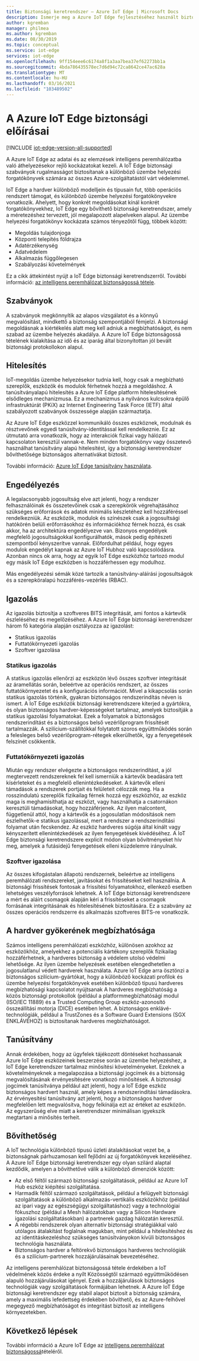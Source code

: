 ```yaml
---
title: Biztonsági keretrendszer – Azure IoT Edge | Microsoft Docs
description: Ismerje meg a Azure IoT Edge fejlesztéséhez használt biztonsági, hitelesítési és engedélyezési szabványokat, és figyelembe kell venni a megoldás megtervezése során
author: kgremban
manager: philmea
ms.author: kgremban
ms.date: 08/30/2019
ms.topic: conceptual
ms.service: iot-edge
services: iot-edge
ms.openlocfilehash: 9ff154eee6c6174a8f1a3aa7bea37ef62273bb1a
ms.sourcegitcommit: 4bda786435578ec7d6d94c72ca8642ce47ac628a
ms.translationtype: MT
ms.contentlocale: hu-HU
ms.lasthandoff: 03/16/2021
ms.locfileid: "103489502"
---
```

# <a name="security-standards-for-azure-iot-edge"></a>A Azure IoT Edge biztonsági előírásai

[!INCLUDE [iot-edge-version-all-supported](../../includes/iot-edge-version-all-supported.md)]

A Azure IoT Edge az adatai és az elemzések intelligens peremhálózatba való áthelyezésekor rejlő kockázatokat kezeli. A IoT Edge biztonsági szabványok rugalmasságot biztosítanak a különböző üzembe helyezési forgatókönyvek számára az összes Azure-szolgáltatástól várt védelemmel.

IoT Edge a hardver különböző modelljein és típusain fut, több operációs rendszert támogat, és különböző üzembe helyezési forgatókönyvekre vonatkozik. Ahelyett, hogy konkrét megoldásokat kínál konkrét forgatókönyvekhez, IoT Edge egy bővíthető biztonsági keretrendszer, amely a méretezéshez tervezett, jól megalapozott alapelveken alapul. Az üzembe helyezési forgatókönyv kockázata számos tényezőtől függ, többek között:

* Megoldás tulajdonjoga
* Központi telepítés földrajza
* Adatérzékenység
* Adatvédelem
* Alkalmazás függőlegesen
* Szabályozási követelmények

Ez a cikk áttekintést nyújt a IoT Edge biztonsági keretrendszerről. További információ: [az intelligens peremhálózat biztonságossá tétele](https://azure.microsoft.com/blog/securing-the-intelligent-edge/).

## <a name="standards"></a>Szabványok

A szabványok megkönnyítik az alapos vizsgálatot és a könnyű megvalósítást, mindkettő a biztonság szempontjából fémjelzi. A biztonsági megoldásnak a kiértékelés alatt meg kell adniuk a megbízhatóságot, és nem szabad az üzembe helyezés akadálya. A Azure IoT Edge biztonságossá tételének kialakítása az idő és az iparág által bizonyítottan jól bevált biztonsági protokollokon alapul.

## <a name="authentication"></a>Hitelesítés

IoT-megoldás üzembe helyezésekor tudnia kell, hogy csak a megbízható szereplők, eszközök és modulok férhetnek hozzá a megoldáshoz. A tanúsítványalapú hitelesítés a Azure IoT Edge platform hitelesítésének elsődleges mechanizmusa. Ez a mechanizmus a nyilvános kulcsokra épülő infrastruktúrát (PKiX) az Internet Engineering Task Force (IETF) által szabályozott szabványok összessége alapján származtatja.

Az Azure IoT Edge eszközzel kommunikáló összes eszköznek, modulnak és résztvevőnek egyedi tanúsítvány-identitással kell rendelkeznie. Ez az útmutató arra vonatkozik, hogy az interakciók fizikai vagy hálózati kapcsolaton keresztül vannak-e. Nem minden forgatókönyv vagy összetevő használhat tanúsítvány alapú hitelesítést, így a biztonsági keretrendszer bővíthetősége biztonságos alternatívákat biztosít.

További információ: [Azure IoT Edge tanúsítvány használata](iot-edge-certs.md).

## <a name="authorization"></a>Engedélyezés

A legalacsonyabb jogosultság elve azt jelenti, hogy a rendszer felhasználóinak és összetevőinek csak a szerepkörök végrehajtásához szükséges erőforrások és adatok minimális készletéhez kell hozzáféréssel rendelkezniük. Az eszközök, modulok és színészek csak a jogosultsági hatókörén belüli erőforrásokhoz és információkhoz férnek hozzá, és csak akkor, ha az architektúra engedélyezve van. Bizonyos engedélyek megfelelő jogosultságokkal konfigurálhatók, mások pedig építészeti szempontból kényszerítve vannak. Előfordulhat például, hogy egyes modulok engedélyt kapnak az Azure IoT Hubhoz való kapcsolódásra. Azonban nincs ok arra, hogy az egyik IoT Edge eszközhöz tartozó modul egy másik IoT Edge eszközben is hozzáférhessen egy modulhoz.

Más engedélyezési sémák közé tartozik a tanúsítvány-aláírási jogosultságok és a szerepköralapú hozzáférés-vezérlés (RBAC).

## <a name="attestation"></a>Igazolás

Az igazolás biztosítja a szoftveres BITS integritását, ami fontos a kártevők észleléséhez és megelőzéséhez. A Azure IoT Edge biztonsági keretrendszer három fő kategória alapján osztályozza az igazolást:

* Statikus igazolás
* Futtatókörnyezeti igazolás
* Szoftver igazolása

### <a name="static-attestation"></a>Statikus igazolás

A statikus igazolás ellenőrzi az eszközön lévő összes szoftver integritását az áramellátás során, beleértve az operációs rendszert, az összes futtatókörnyezetet és a konfigurációs információt. Mivel a kikapcsolás során statikus igazolás történik, gyakran biztonságos rendszerindítás néven is ismert. A IoT Edge eszközök biztonsági keretrendszere kiterjed a gyártókra, és olyan biztonságos hardver-képességeket tartalmaz, amelyek biztosítják a statikus igazolási folyamatokat. Ezek a folyamatok a biztonságos rendszerindítást és a biztonságos belső vezérlőprogram frissítését tartalmazzák. A szilícium-szállítókkal folytatott szoros együttműködés során a felesleges belső vezérlőprogram-rétegek elkerülhetők, így a fenyegetések felszínét csökkentik.

### <a name="runtime-attestation"></a>Futtatókörnyezeti igazolás

Miután egy rendszer elvégezte a biztonságos rendszerindítást, a jól megtervezett rendszereknek fel kell ismerniük a kártevők beadására tett kísérleteket és a megfelelő ellenintézkedéseket. A kártevők elleni támadások a rendszerek portjait és felületeit célozzák meg. Ha a rosszindulatú szereplők fizikailag férnek hozzá egy eszközhöz, az eszköz maga is meghamisíthatja az eszközt, vagy használhatja a csatornákon keresztüli támadásokat, hogy hozzáférjenek. Az ilyen malcontent, függetlenül attól, hogy a kártevők és a jogosulatlan módosítások nem észlelhetők-e statikus igazolással, mert a rendszer a rendszerindítási folyamat után fecskendez. Az eszköz hardveres súgója által kínált vagy kényszerített ellenintézkedések az ilyen fenyegetések kivédéséhez. A IoT Edge biztonsági keretrendszere explicit módon olyan bővítményeket hív meg, amelyek a futásidejű fenyegetések elleni küzdelemre irányulnak.  

### <a name="software-attestation"></a>Szoftver igazolása

Az összes kifogástalan állapotú rendszernek, beleértve az intelligens peremhálózati rendszereket, javításokat és frissítéseket kell használnia. A biztonsági frissítések fontosak a frissítési folyamatokhoz, ellenkező esetben lehetséges veszélyforrások lehetnek. A IoT Edge biztonsági keretrendszere a mért és aláírt csomagok alapján kéri a frissítéseket a csomagok forrásának integritásának és hitelesítésének biztosítására. Ez a szabvány az összes operációs rendszerre és alkalmazás szoftveres BITS-re vonatkozik.

## <a name="hardware-root-of-trust"></a>A hardver gyökerének megbízhatósága

Számos intelligens peremhálózati eszközhöz, különösen azokhoz az eszközökhöz, amelyekhez a potenciális kártékony szereplők fizikailag hozzáférhetnek, a hardveres biztonság a védelem utolsó védelmi lehetősége. Az ilyen üzembe helyezések esetében elengedhetetlen a jogosulatlanul védett hardverek használata. Azure IoT Edge arra ösztönzi a biztonságos szilícium-gyártókat, hogy a különböző kockázati profilok és üzembe helyezési forgatókönyvek esetében különböző típusú hardveres megbízhatósági kapcsolatot nyújtsanak A hardveres megbízhatóság a közös biztonsági protokollok (például a platformmegbízhatósági modul (ISO/IEC 11889) és a Trusted Computing Group eszköz-azonosító összeállítási motorja (DICE) esetében lehet. A biztonságos enklávé-technológiák, például a TrustZones és a Software Guard Extensions (SGX ENKLÁVÉHOZ) is biztosítanak hardveres megbízhatóságot.

## <a name="certification"></a>Tanúsítvány

Annak érdekében, hogy az ügyfelek tájékozott döntéseket hozhassanak Azure IoT Edge eszközeinek beszerzése során az üzembe helyezéshez, a IoT Edge keretrendszer tartalmaz minősítési követelményeket. Ezeknek a követelményeknek a megalapozása a biztonsági jogcímek és a biztonság megvalósításának érvényesítésére vonatkozó minősítések. A biztonsági jogcímek tanúsítványa például azt jelenti, hogy a IoT Edge eszköz biztonságos hardvert használ, amely képes a rendszerindítási támadásokra. Az érvényesítési tanúsítvány azt jelenti, hogy a biztonságos hardver megfelelően lett megvalósítva, hogy felkínálja ezt az értéket az eszközön. Az egyszerűség elve miatt a keretrendszer minimálisan igyekszik megtartani a minősítés terheit.

## <a name="extensibility"></a>Bővíthetőség

A IoT technológia különböző típusú üzleti átalakításokat vezet be, a biztonságnak párhuzamosan kell fejlődni az új forgatókönyvek kezeléséhez. A Azure IoT Edge biztonsági keretrendszer egy olyan szilárd alaptal kezdődik, amelyen a bővíthetővé válik a különböző dimenziók között:

* Az első féltől származó biztonsági szolgáltatások, például az Azure IoT Hub eszköz kiépítési szolgáltatása.
* Harmadik féltől származó szolgáltatások, például a felügyelt biztonsági szolgáltatások a különböző alkalmazás-vertikális eszközökhöz (például az ipari vagy az egészségügyi szolgáltatáshoz) vagy a technológiai fókuszhoz (például a Mesh hálózatokban vagy a Silicon Hardware igazolási szolgáltatásokban) a partnerek gazdag hálózatán keresztül.
* A régebbi rendszerek olyan alternatív biztonsági stratégiákkal való utólagos átalakítást foglalnak magukban, mint például a hitelesítéshez és az identitáskezeléshoz szükséges tanúsítványokon kívüli biztonságos technológia használata.
* Biztonságos hardver a feltörekvő biztonságos hardveres technológiák és a szilícium-partnerek hozzájárulásainak bevezetéséhez.

Az intelligens peremhálózat biztonságossá tétele érdekében a IoT védelmének közös érdeke a nyílt Közösségtől származó együttműködésen alapuló hozzájárulásokat igényel. Ezek a hozzájárulások biztonságos technológiák vagy szolgáltatások formájában lehetnek. A Azure IoT Edge biztonsági keretrendszer egy stabil alapot biztosít a biztonság számára, amely a maximális lefedettség érdekében bővíthető, és az Azure-felhővel megegyező megbízhatóságot és integritást biztosít az intelligens környezetekben.  

## <a name="next-steps"></a>Következő lépések

További információ a Azure IoT Edge az [intelligens peremhálózat biztonságossá](https://azure.microsoft.com/blog/securing-the-intelligent-edge/)tételéről.

